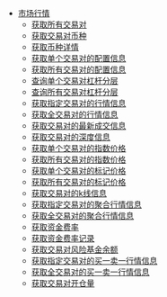 <!-- docs/_sidebar -->

* [市场行情]()
    * [获取所有交易对](/zh-cn/future-u/market/symbol_all)
    * [获取交易对币种](/zh-cn/future-u/market/symbol_coins)
    * [获取币种详情](/zh-cn/future-u/market/symbol_coin_detail)
    * [获取单个交易对的配置信息](/zh-cn/future-u/market/symbol_detail)
    * [获取所有交易对的配置信息](/zh-cn/future-u/market/symbol_list)
    * [查询单个交易对杠杆分层](/zh-cn/future-u/market/leverage_bracket_detail)
    * [查询所有交易对杠杆分层](/zh-cn/future-u/market/leverage_bracket_list)
    * [获取指定交易对的行情信息](/zh-cn/future-u/market/ticker)
    * [获取全交易对的行情信息](/zh-cn/future-u/market/tickers)
    * [获取交易对的最新成交信息](/zh-cn/future-u/market/deal)
    * [获取交易对的深度信息](/zh-cn/future-u/market/depth)
    * [获取单个交易对的指数价格](/zh-cn/future-u/market/symbol-index-price)
    * [获取所有交易对的指数价格](/zh-cn/future-u/market/index-price)
    * [获取单个交易对的标记价格](/zh-cn/future-u/market/symbol-mark-price)
    * [获取所有交易对的标记价格](/zh-cn/future-u/market/mark-price)
    * [获取交易对的k线信息](/zh-cn/future-u/market/kline)
    * [获取指定交易对的聚合行情信息](/zh-cn/future-u/market/agg-ticker)
    * [获取全交易对的聚合行情信息](/zh-cn/future-u/market/agg-tickers)
    * [获取资金费率](/zh-cn/future-u/market/funding-rate)
    * [获取资金费率记录](/zh-cn/future-u/market/funding-rate-record)
    * [获取交易对风险基金余额](/zh-cn/future-u/market/risk-balance)
    * [获取指定交易对的买一卖一行情信息](/zh-cn/future-u/market/ticker_book)
    * [获取全交易对的买一卖一行情信息](/zh-cn/future-u/market/ticker_books)
    * [获取交易对开仓量](/zh-cn/future-u/market/open-interest)










&nbsp;